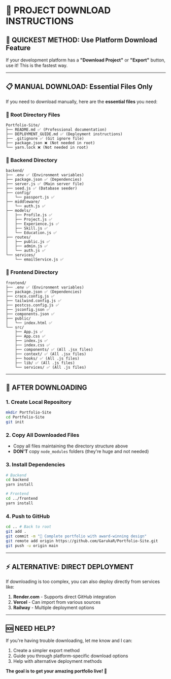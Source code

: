 # 📁 PROJECT DOWNLOAD INSTRUCTIONS

## 🎯 **QUICKEST METHOD: Use Platform Download Feature**

If your development platform has a **"Download Project"** or **"Export"** button, use it! This is the fastest way.

---

## 📋 **MANUAL DOWNLOAD: Essential Files Only**

If you need to download manually, here are the **essential files** you need:

### **📁 Root Directory Files**
```
Portfolio-Site/
├── README.md ✅ (Professional documentation)
├── DEPLOYMENT_GUIDE.md ✅ (Deployment instructions)  
├── .gitignore ✅ (Git ignore file)
├── package.json ❌ (Not needed in root)
└── yarn.lock ❌ (Not needed in root)
```

### **📁 Backend Directory** 
```
backend/
├── .env ✅ (Environment variables)
├── package.json ✅ (Dependencies)
├── server.js ✅ (Main server file)
├── seed.js ✅ (Database seeder)
├── config/
│   └── passport.js ✅
├── middleware/
│   └── auth.js ✅
├── models/
│   ├── Profile.js ✅
│   ├── Project.js ✅
│   ├── Experience.js ✅
│   ├── Skill.js ✅
│   └── Education.js ✅
├── routes/
│   ├── public.js ✅
│   ├── admin.js ✅
│   └── auth.js ✅
└── services/
    └── emailService.js ✅
```

### **📁 Frontend Directory**
```
frontend/
├── .env ✅ (Environment variables)
├── package.json ✅ (Dependencies)
├── craco.config.js ✅
├── tailwind.config.js ✅
├── postcss.config.js ✅
├── jsconfig.json ✅
├── components.json ✅
├── public/
│   └── index.html ✅
└── src/
    ├── App.js ✅
    ├── App.css ✅
    ├── index.js ✅
    ├── index.css ✅
    ├── components/ ✅ (All .jsx files)
    ├── context/ ✅ (All .jsx files)
    ├── hooks/ ✅ (All .js files)
    ├── lib/ ✅ (All .js files)
    └── services/ ✅ (All .js files)
```

---

## 🚀 **AFTER DOWNLOADING**

### **1. Create Local Repository**
```bash
mkdir Portfolio-Site
cd Portfolio-Site
git init
```

### **2. Copy All Downloaded Files**
- Copy all files maintaining the directory structure above
- **DON'T** copy `node_modules` folders (they're huge and not needed)

### **3. Install Dependencies**
```bash
# Backend
cd backend
yarn install

# Frontend  
cd ../frontend
yarn install
```

### **4. Push to GitHub**
```bash
cd .. # Back to root
git add .
git commit -m "🚀 Complete portfolio with award-winning design"
git remote add origin https://github.com/GarukaR/Portfolio-Site.git
git push -u origin main
```

---

## ⚡ **ALTERNATIVE: DIRECT DEPLOYMENT**

If downloading is too complex, you can also deploy directly from services like:

1. **Render.com** - Supports direct GitHub integration
2. **Vercel** - Can import from various sources
3. **Railway** - Multiple deployment options

---

## 🆘 **NEED HELP?**

If you're having trouble downloading, let me know and I can:
1. Create a simpler export method
2. Guide you through platform-specific download options  
3. Help with alternative deployment methods

**The goal is to get your amazing portfolio live! 🌟**